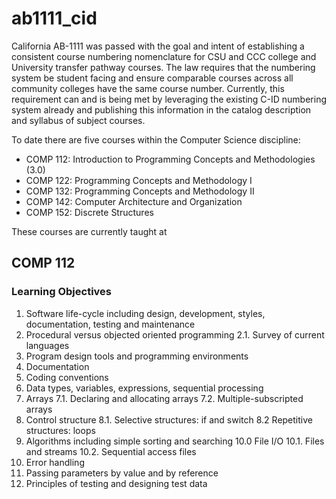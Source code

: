 # ab1111_cid


<!-------1---------2---------3---------4---------5---------6---------7-------->
California AB-1111 was passed with the goal and intent of establishing a 
consistent course numbering nomenclature for CSU and CCC college and University 
transfer pathway courses. The law requires that the numbering system be student
facing and ensure comparable courses across all community colleges have the 
same course number. Currently, this requirement can and is being met by 
leveraging the existing C-ID numbering system already and publishing this
information in the catalog description and syllabus of subject courses.

To date there are five courses within the Computer Science discipline:
 - COMP 112: Introduction to Programming Concepts and Methodologies (3.0)
 - COMP 122: Programming Concepts and Methodology I
 - COMP 132: Programming Concepts and Methodology II
 - COMP 142: Computer Architecture and Organization
 - COMP 152: Discrete Structures

These courses are currently taught at 

## COMP 112
### Learning Objectives
	
1. Software life-cycle including design, development, styles, documentation, testing and maintenance
2. Procedural versus objected oriented programming
   2.1. Survey of current languages
3. Program design tools and programming environments
4. Documentation
5. Coding conventions
6. Data types, variables, expressions, sequential processing
7. Arrays
   7.1. Declaring and allocating arrays
   7.2. Multiple-subscripted arrays
8. Control structure
   8.1. Selective structures: if and switch
   8.2 Repetitive structures: loops
9. Algorithms including simple sorting and searching
10.0 File I/O
   10.1. Files and streams
   10.2. Sequential access files
11. Error handling
12. Passing parameters by value and by reference
13. Principles of testing and designing test data
 
